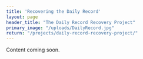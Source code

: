 ```yaml
---
title: 'Recovering the Daily Record'
layout: page
header_title: "The Daily Record Recovery Project"
primary_image: "/uploads/DailyRecord.jpg"
return: "/projects/daily-record-recovery-project/"
---
```


Content coming soon.

